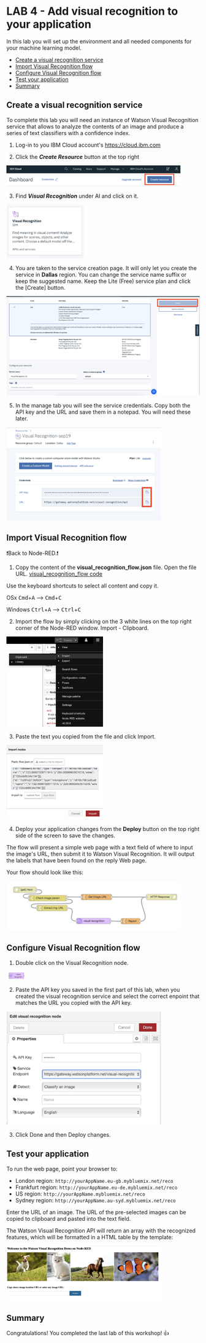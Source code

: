 # LAB 4 - Add visual recognition to your application

In this lab you will set up the environment and all needed components for your machine learning model. 

  - [Create a visual recognition service](#create-a-visual-recognition-service)
  - [Import Visual Recognition flow](#import-visual-recognition-flow)
  - [Configure Visual Recognition flow](#configure-visual-recognition-flow)
  - [Test your application](#test-your-application)
  - [Summary](#summary)
  
## Create a visual recognition service 

To complete this lab you will need an instance of Watson Visual Recognition service that allows to analyze the contents of an image and produce a series of text classifiers with a confidence index.

1. Log-in to you IBM Cloud account's https://cloud.ibm.com

2. Click the _**Create Resource**_ button at the top right 

<img src="/images/create-resource.png" width="90%" height="90%">

3. Find _**Visual Recognition**_ under AI and click on it. 

<img src="/images/visual-recognition.png" width="40%" height="40%">

4. You are taken to the service creation page. It will only let you create the service in **Dallas** region. You can change the service name suffix or keep the suggested name. Keep the Lite (Free) service plan and click the [Create] button.

<img src="/images/visual-recognition-create.png" width="100%" height="100%">

5. In the manage tab you will see the service credentials. Copy both the API key and the URL and save them in a notepad. You will need these later. 

<img src="/images/visual-recognition-credentials.png" width="80%" height="80%">


## Import Visual Recognition flow

:exclamation:Back to Node-RED.:exclamation: 

1. Copy the content of the **visual_recognition_flow.json** file. Open the file URL. [visual_recognition_flow code](https://raw.githubusercontent.com/sandra-calvo/pets-ai/master/node-red-flows/dog-cat-flow.json?token=AI24OL2ZJJKOWJHL7F5WILK5PDKNG) 

Use the keyboard shortcuts to select all content and copy it.
    
  OSx
    <kbd>Cmd</kbd>+<kbd>A</kbd> -->
    <kbd>Cmd</kbd>+<kbd>C</kbd>

  Windows
    <kbd>Ctrl</kbd>+<kbd>A</kbd> -->
    <kbd>Ctrl</kbd>+<kbd>C</kbd>

2. Import the flow by simply clicking on the 3 white lines on the top right corner of the Node-RED window.  Import - Clipboard.

<img src="/images/import-flow.png" width="50%" height="50%">

3. Paste the text you copied from the file and click Import.

<img src="/images/import-code.png" width="50%" height="50%">

4. Deploy your application changes from the **Deploy** button on the top right side of the screen to save the changes.

The flow will present a simple web page with a text field of where to input the image's URL, then submit it to Watson Visual Recognition. It will output the labels that have been found on the reply Web page.

Your flow should look like this:

 <img src="/images/visual_recognition_flow.png" width="90%" height="90%"> 

## Configure Visual Recognition flow

1. Double click on the Visual Recognition node.  

<img src="/images/visual-recognition-node.png" width="10%" height="10%"> 

2. Paste the API key you saved in the first part of this lab, when you created the visual recognition service and select the correct enpoint that matches the URL you copied with the API key. 

 <img src="/images/visual-recognition-service-credentials'.png" width="80%" height="80%"> 
 
 3. Click Done and then Deploy changes. 


## Test your application

To run the web page, point your browser to:

- London region: `http://yourAppName.eu-gb.mybluemix.net/reco` 
- Frankfurt region: `http://yourAppName.eu-de.mybluemix.net/reco` 
- US region: `http://yourAppName.mybluemix.net/reco` 
- Sydney region: `http://yourAppName.au-syd.mybluemix.net/reco` 

Enter the URL of an image. The URL of the pre-selected images can be copied to clipboard and pasted into the text field.

The Watson Visual Recognition API will return an array with the recognized features, which will be formatted in a HTML table by the template:

<img src="/images/visual_recognition_web.png" width="80%" height="80%">

## Summary

Congratulations! You completed the last lab of this workshop! :+1:


